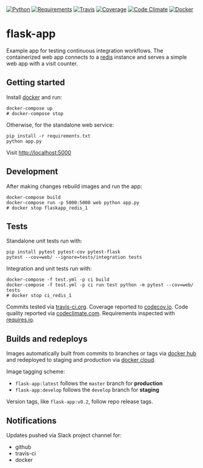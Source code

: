 [![Python](https://img.shields.io/badge/python-2.7%2C%203.5%2C%203.6--dev-blue.svg)]()
[![Requirements](https://requires.io/github/brennv/flask-app/requirements.svg?branch=master)](https://requires.io/github/brennv/flask-app/requirements/?branch=master)
[![Travis](https://travis-ci.org/brennv/flask-app.svg?branch=master)](https://travis-ci.org/brennv/flask-app)
[![Coverage](https://codecov.io/gh/brennv/flask-app/branch/master/graph/badge.svg)](https://codecov.io/gh/brennv/flask-app)
[![Code Climate](https://codeclimate.com/github/brennv/flask-app/badges/gpa.svg)](https://codeclimate.com/github/brennv/flask-app)
[![Docker](https://img.shields.io/docker/automated/jrottenberg/ffmpeg.svg?maxAge=2592000)]()

# flask-app

Example app for testing continuous integration workflows. The containerized web app connects to a [redis](http://redis.io/) instance and serves a simple web app with a visit counter.

## Getting started

Install [docker](https://docs.docker.com/engine/installation/) and run:

```shell
docker-compose up
# docker-compose stop
```

Otherwise, for the standalone web service:

```shell
pip install -r requirements.txt
python app.py
```

Visit [http://localhost:5000](http://localhost:5000)

## Development

After making changes rebuild images and run the app:

```shell
docker-compose build
docker-compose run -p 5000:5000 web python app.py
# docker stop flaskapp_redis_1
```

## Tests

Standalone unit tests run with:

```shell
pip install pytest pytest-cov pytest-flask
pytest --cov=web/ --ignore=tests/integration tests
```

Integration and unit tests run with:

```shell
docker-compose -f test.yml -p ci build
docker-compose -f test.yml -p ci run test python -m pytest --cov=web/ tests
# docker stop ci_redis_1
```

Commits tested via [travis-ci.org](https://travis-ci.org/brennv/flask-app). Coverage reported to [codecov.io](https://codecov.io/gh/brennv/flask-app). Code quality reported via [codeclimate.com](https://codeclimate.com/github/brennv/flask-app). Requirements inspected with [requires.io](https://requires.io/github/brennv/flask-app/requirements).

## Builds and redeploys

Images automatically built from commits to branches or tags via [docker hub](https://hub.docker.com/r/brenn/flask-app/) and redeployed to staging and production via [docker cloud](https://cloud.docker.com/).

Image tagging scheme:

- `flask-app:latest` follows the `master` branch for **production**
- `flask-app:develop` follows the `develop` branch for **staging**

Version tags, like `flask-app:v0.2`, follow repo release tags.

## Notifications

Updates pushed via Slack project channel for:

- github
- travis-ci
- docker
